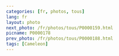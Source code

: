 ```yaml
---
categories: [fr, photos, tous]
lang: fr
layout: photo
next_photo: /fr/photos/tous/P0000159.html
picname: P0000178
prev_photo: /fr/photos/tous/P0000188.html
tags: [Cameleon]
---
```

